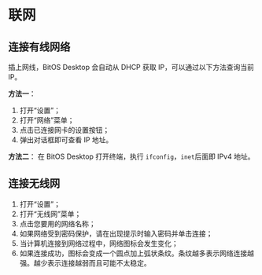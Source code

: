 # 联网

## 连接有线网络

插上网线，BitOS Desktop 会自动从 DHCP 获取 IP，可以通过以下方法查询当前 IP。

**方法一**：
1. 打开“设置”；
2. 打开“网络”菜单；
3. 点击已连接网卡的设置按钮；
4. 弹出对话框即可查看 IP 地址。

**方法二**：
在 BitOS Desktop 打开终端，执行 `ifconfig`，`inet`后面即 IPv4 地址。

## 连接无线网

1. 打开“设置”；
2. 打开“无线网”菜单；
3. 点击您要用的网络名称；
4. 如果网络受到密码保护，请在出现提示时输入密码并单击连接；
5. 当计算机连接到网络过程中，网络图标会发生变化；
6. 如果连接成功，图标会变成一个圆点加上弧状条纹。条纹越多表示网络连接越强。越少表示连接越弱而且可能不太稳定。